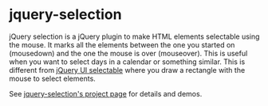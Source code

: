 jquery-selection
================

jQuery selection is a jQuery plugin to make HTML elements selectable using the mouse. It marks all the elements between the one you started on (mousedown) and the one the mouse is over (mouseover). This is useful when you want to select days in a calendar or something similar. 
This is different from [jQuery UI selectable](http://jqueryui.com/selectable/) where you draw a rectangle with the mouse to select elements.

See [jquery-selection's project page](http://timbuethe.github.com/jquery-selection/) for details and demos.
